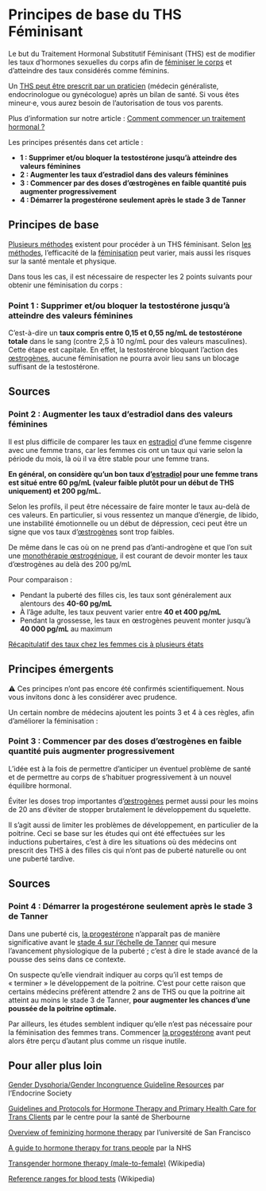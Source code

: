 # Principes de base du THS Féminisant

Le but du Traitement Hormonal Substitutif Féminisant (THS) est de modifier les taux d’hormones sexuelles du corps afin de [féminiser le corps](https://wikitrans.co/ths-fem/effets/) et d’atteindre des taux considérés comme féminins.

Un [THS peut être prescrit par un praticien](https://wikitrans.co/2020/01/12/commencer-un-traitement-hormonal/) (médecin généraliste, endocrinologue ou gynécologue) après un bilan de santé. Si vous êtes mineur·e, vous aurez besoin de l’autorisation de tous vos parents.

Plus d’information sur notre article : [Comment commencer un traitement hormonal ?](https://wikitrans.co/2020/01/12/commencer-un-traitement-hormonal/)

Les principes présentés dans cet article :

- **1 : Supprimer et/ou bloquer la testostérone jusqu’à atteindre des valeurs féminines**
- **2 : Augmenter les taux d’estradiol dans des valeurs féminines**
- **3 : Commencer par des doses d’œstrogènes en faible quantité puis augmenter progressivement**
- **4 : Démarrer la progestérone seulement après le stade 3 de Tanner** 

## Principes de base

[Plusieurs méthodes](https://wikitrans.co/ths-fem/methodes/) existent pour procéder à un THS féminisant. Selon [les méthodes](https://wikitrans.co/ths-fem/methodes/), l’efficacité de la [féminisation](https://wikitrans.co/ths-fem/effets/) peut varier, mais aussi les risques sur la santé mentale et physique.

Dans tous les cas, il est nécessaire de respecter les 2 points suivants pour obtenir une féminisation du corps :

### **Point 1 : Supprimer et/ou bloquer la testostérone jusqu’à atteindre des valeurs féminines**

C’est-à-dire un **taux compris entre 0,15 et 0,55 ng/mL de testostérone** **totale** dans le sang (contre 2,5 à 10 ng/mL pour des valeurs masculines). Cette étape est capitale. En effet, la testostérone bloquant l’action des [œstrogènes](https://wikitrans.co/ths-fem/oestrogenes/), aucune féminisation ne pourra avoir lieu sans un blocage suffisant de la testostérone.

## Sources

### **Point 2 : Augmenter les taux d’estradiol dans des valeurs féminines**

Il est plus difficile de comparer les taux en [estradiol](https://wikitrans.co/ths-fem/oestrogenes/) d’une femme cisgenre avec une femme trans, car les femmes cis ont un taux qui varie selon la période du mois, là où il va être stable pour une femme trans.

**En général, on considère qu’un bon taux d’[estradiol](https://wikitrans.co/ths-fem/oestrogenes/) pour une femme trans est situé entre 60 pg/mL (valeur faible plutôt pour un début de THS uniquement) et 200 pg/mL.**

Selon les profils, il peut être nécessaire de faire monter le taux au-delà de ces valeurs. En particulier, si vous ressentez un manque d’énergie, de libido, une instabilité émotionnelle ou un début de dépression, ceci peut être un signe que vos taux d’[œstrogènes](https://wikitrans.co/ths-fem/oestrogenes/) sont trop faibles.

De même dans le cas où on ne prend pas d’anti-androgène et que l’on suit une [monothérapie œstrogénique](https://wikitrans.co/ths-fem/methodes/#B), il est courant de devoir monter les taux d’œstrogènes au delà des 200 pg/mL

Pour comparaison :

- Pendant la puberté des filles cis, les taux sont généralement aux alentours des **40-60 pg/mL**
- À l’âge adulte, les taux peuvent varier entre **40 et 400 pg/mL**
- Pendant la grossesse, les taux en œstrogènes peuvent monter jusqu’à **40 000 pg/mL** au maximum

[Récapitulatif des taux chez les femmes cis à plusieurs états](https://wikitrans.co/ths-fem/faq/)

## **Principes émergents** 

⚠️ Ces principes n’ont pas encore été confirmés scientifiquement. Nous vous invitons donc à les considérer avec prudence.

Un certain nombre de médecins ajoutent les points 3 et 4 à ces règles, afin d’améliorer la féminisation :

### **Point 3 : Commencer par des doses d’œstrogènes en faible quantité puis augmenter progressivement**

L’idée est à la fois de permettre d’anticiper un éventuel problème de santé et de permettre au corps de s’habituer progressivement à un nouvel équilibre hormonal. 

Éviter les doses trop importantes d’[œstrogènes](https://wikitrans.co/ths-fem/oestrogenes/) permet aussi pour les moins de 20 ans d’éviter de stopper brutalement le développement du squelette.

Il s’agit aussi de limiter les problèmes de développement, en particulier de la poitrine. Ceci se base sur les études qui ont été effectuées sur les inductions pubertaires, c’est à dire les situations où des médecins ont prescrit des THS à des filles cis qui n’ont pas de puberté naturelle ou ont une puberté tardive.

## Sources

### **Point 4 : Démarrer la progestérone seulement après le stade 3 de Tanner** 

Dans une puberté cis, [la progestérone](https://wikitrans.co/progesterone/) n’apparaît pas de manière significative avant le [stade 4 sur l’échelle de Tanner](https://fr.wikipedia.org/wiki/Classification_de_Tanner) qui mesure l’avancement physiologique de la puberté ; c’est à dire le stade avancé de la pousse des seins dans ce contexte.

On suspecte qu’elle viendrait indiquer au corps qu’il est temps de « terminer » le développement de la poitrine. C’est pour cette raison que certains médecins préfèrent attendre 2 ans de THS ou que la poitrine ait atteint au moins le stade 3 de Tanner, **pour augmenter les chances d’une poussée de la poitrine optimale.**

Par ailleurs, les études semblent indiquer qu’elle n’est pas nécessaire pour la féminisation des femmes trans. Commencer [la progestérone](https://wikitrans.co/progesterone/) avant peut alors être perçu d’autant plus comme un risque inutile.

## Pour aller plus loin

[Gender Dysphoria/Gender Incongruence Guideline Resources](https://www.endocrine.org/clinical-practice-guidelines/gender-dysphoria-gender-incongruence) par l’Endocrine Society

[Guidelines and Protocols for Hormone Therapy and Primary Health Care for Trans Clients](http://sherbourne.on.ca/wp-content/uploads/2014/02/Guidelines-and-Protocols-for-Comprehensive-Primary-Care-for-Trans-Clients-2015.pdf) par le centre pour la santé de Sherbourne

[Overview of feminizing hormone therapy](https://transcare.ucsf.edu/guidelines/feminizing-hormone-therapy) par l’université de San Francisco

[A guide to hormone therapy for trans people](https://www.gires.org.uk/wp-content/uploads/2014/08/doh-hormone-therapy.pdf) par la NHS

[Transgender hormone therapy (male-to-female)](https://en.m.wikipedia.org/wiki/Transgender_hormone_therapy_(male-to-female)) (Wikipedia)

[Reference ranges for blood tests](https://en.m.wikipedia.org/wiki/Reference_ranges_for_blood_tests) (Wikipedia)